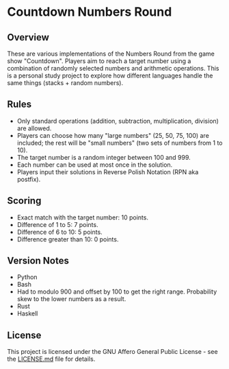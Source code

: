 # Countdown Numbers Round

## Overview
These are various implementations of the Numbers Round from the game show "Countdown". Players aim to reach a target number using a combination of randomly selected numbers and arithmetic operations. This is a personal study project to explore how different languages handle the same things (stacks + random numbers).

## Rules
- Only standard operations (addition, subtraction, multiplication, division) are allowed.
- Players can choose how many "large numbers" (25, 50, 75, 100) are included; the rest will be "small numbers" (two sets of numbers from 1 to 10).
- The target number is a random integer between 100 and 999.
- Each number can be used at most once in the solution.
- Players input their solutions in Reverse Polish Notation (RPN aka postfix).

## Scoring
- Exact match with the target number: 10 points.
- Difference of 1 to 5: 7 points.
- Difference of 6 to 10: 5 points.
- Difference greater than 10: 0 points.

## Version Notes
- Python
- Bash
 - Had to modulo 900 and offset by 100 to get the right range. Probability skew to the lower numbers as a result.
- Rust
- Haskell

## License
This project is licensed under the GNU Affero General Public License - see the [LICENSE.md](LICENSE.md) file for details.
